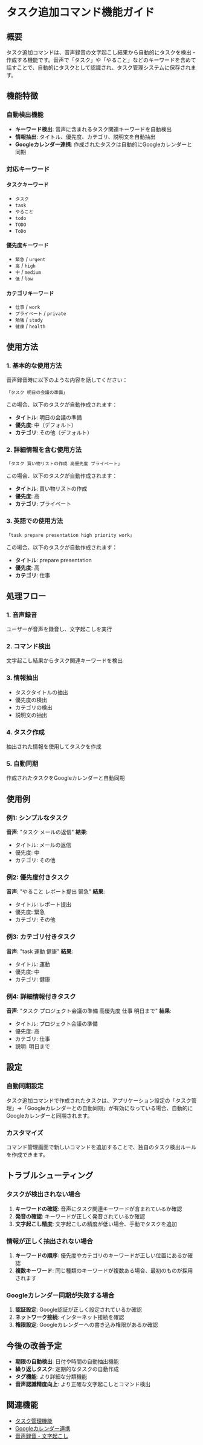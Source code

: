 # タスク追加コマンド機能ガイド

## 概要

タスク追加コマンドは、音声録音の文字起こし結果から自動的にタスクを検出・作成する機能です。音声で「タスク」や「やること」などのキーワードを含めて話すことで、自動的にタスクとして認識され、タスク管理システムに保存されます。

## 機能特徴

### 自動検出機能
- **キーワード検出**: 音声に含まれるタスク関連キーワードを自動検出
- **情報抽出**: タイトル、優先度、カテゴリ、説明文を自動抽出
- **Googleカレンダー連携**: 作成されたタスクは自動的にGoogleカレンダーと同期

### 対応キーワード

#### タスクキーワード
- `タスク`
- `task`
- `やること`
- `todo`
- `TODO`
- `ToDo`

#### 優先度キーワード
- `緊急` / `urgent`
- `高` / `high`
- `中` / `medium`
- `低` / `low`

#### カテゴリキーワード
- `仕事` / `work`
- `プライベート` / `private`
- `勉強` / `study`
- `健康` / `health`

## 使用方法

### 1. 基本的な使用方法

音声録音時に以下のような内容を話してください：

```
「タスク 明日の会議の準備」
```

この場合、以下のタスクが自動作成されます：
- **タイトル**: 明日の会議の準備
- **優先度**: 中（デフォルト）
- **カテゴリ**: その他（デフォルト）

### 2. 詳細情報を含む使用方法

```
「タスク 買い物リストの作成 高優先度 プライベート」
```

この場合、以下のタスクが自動作成されます：
- **タイトル**: 買い物リストの作成
- **優先度**: 高
- **カテゴリ**: プライベート

### 3. 英語での使用方法

```
「task prepare presentation high priority work」
```

この場合、以下のタスクが自動作成されます：
- **タイトル**: prepare presentation
- **優先度**: 高
- **カテゴリ**: 仕事

## 処理フロー

### 1. 音声録音
ユーザーが音声を録音し、文字起こしを実行

### 2. コマンド検出
文字起こし結果からタスク関連キーワードを検出

### 3. 情報抽出
- タスクタイトルの抽出
- 優先度の検出
- カテゴリの検出
- 説明文の抽出

### 4. タスク作成
抽出された情報を使用してタスクを作成

### 5. 自動同期
作成されたタスクをGoogleカレンダーと自動同期

## 使用例

### 例1: シンプルなタスク
**音声**: "タスク メールの返信"
**結果**:
- タイトル: メールの返信
- 優先度: 中
- カテゴリ: その他

### 例2: 優先度付きタスク
**音声**: "やること レポート提出 緊急"
**結果**:
- タイトル: レポート提出
- 優先度: 緊急
- カテゴリ: その他

### 例3: カテゴリ付きタスク
**音声**: "task 運動 健康"
**結果**:
- タイトル: 運動
- 優先度: 中
- カテゴリ: 健康

### 例4: 詳細情報付きタスク
**音声**: "タスク プロジェクト会議の準備 高優先度 仕事 明日まで"
**結果**:
- タイトル: プロジェクト会議の準備
- 優先度: 高
- カテゴリ: 仕事
- 説明: 明日まで

## 設定

### 自動同期設定
タスク追加コマンドで作成されたタスクは、アプリケーション設定の「タスク管理」→「Googleカレンダーとの自動同期」が有効になっている場合、自動的にGoogleカレンダーと同期されます。

### カスタマイズ
コマンド管理画面で新しいコマンドを追加することで、独自のタスク検出ルールを作成できます。

## トラブルシューティング

### タスクが検出されない場合
1. **キーワードの確認**: 音声にタスク関連キーワードが含まれているか確認
2. **発音の確認**: キーワードが正しく発音されているか確認
3. **文字起こし精度**: 文字起こしの精度が低い場合、手動でタスクを追加

### 情報が正しく抽出されない場合
1. **キーワードの順序**: 優先度やカテゴリのキーワードが正しい位置にあるか確認
2. **複数キーワード**: 同じ種類のキーワードが複数ある場合、最初のものが採用されます

### Googleカレンダー同期が失敗する場合
1. **認証設定**: Google認証が正しく設定されているか確認
2. **ネットワーク接続**: インターネット接続を確認
3. **権限設定**: Googleカレンダーへの書き込み権限があるか確認

## 今後の改善予定

- **期限の自動検出**: 日付や時間の自動抽出機能
- **繰り返しタスク**: 定期的なタスクの自動作成
- **タグ機能**: より詳細な分類機能
- **音声認識精度向上**: より正確な文字起こしとコマンド検出

## 関連機能

- [タスク管理機能](../guides/タスク管理機能ガイド.md)
- [Googleカレンダー連携](../guides/Googleカレンダー連携設定ガイド.md)
- [音声録音・文字起こし](../guides/音声録音機能ガイド.md)
